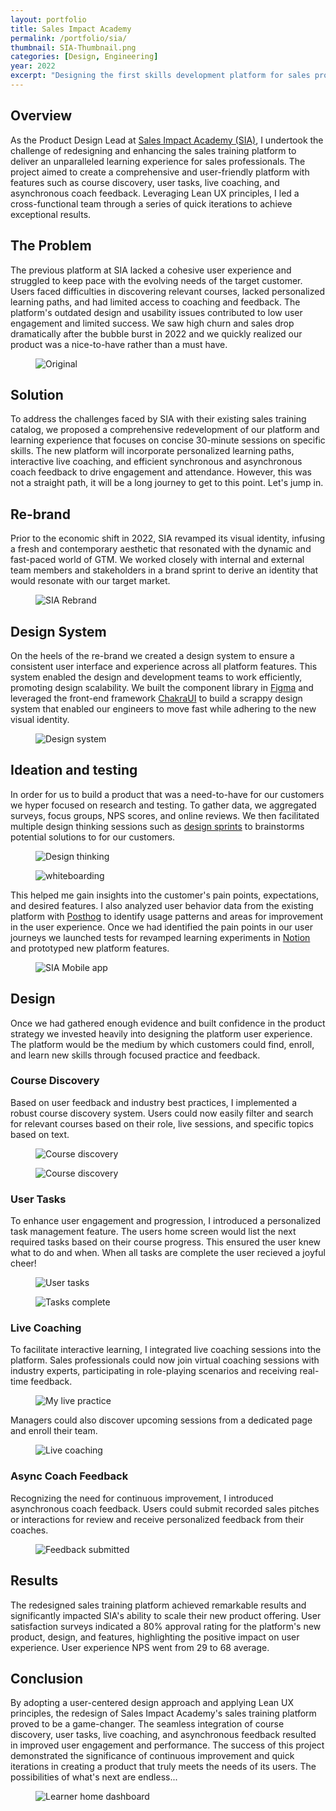 ```yaml
---
layout: portfolio
title: Sales Impact Academy
permalink: /portfolio/sia/
thumbnail: SIA-Thumbnail.png
categories: [Design, Engineering]
year: 2022
excerpt: "Designing the first skills development platform for sales professionals."
---
```


## Overview

As the Product Design Lead at <a href="https://www.salesimpact.io/" target="_blank">Sales Impact Academy (SIA)</a>, I undertook the challenge of redesigning and enhancing the sales training platform to deliver an unparalleled learning experience for sales professionals. The project aimed to create a comprehensive and user-friendly platform with features such as course discovery, user tasks, live coaching, and asynchronous coach feedback. Leveraging Lean UX principles, I led a cross-functional team through a series of quick iterations to achieve exceptional results.

## The Problem 

The previous platform at SIA lacked a cohesive user experience and struggled to keep pace with the evolving needs of the target customer. Users faced difficulties in discovering relevant courses, lacked personalized learning paths, and had limited access to coaching and feedback. The platform's outdated design and usability issues contributed to low user engagement and limited success. We saw high churn and sales drop dramatically after the bubble burst in 2022 and we quickly realized our product was a nice-to-have rather than a must have.

<figure><img src="/assets/images/sia/SIA_catalog.png" alt="Original "></figure>

## Solution

To address the challenges faced by SIA with their existing sales training catalog, we proposed a comprehensive redevelopment of our platform and learning experience that focuses on concise 30-minute sessions on specific skills. The new platform will incorporate personalized learning paths, interactive live coaching, and efficient synchronous and asynchronous coach feedback to drive engagement and attendance. However, this was not a straight path, it will be a long journey to get to this point. Let's jump in.

## Re-brand

Prior to the economic shift in 2022, SIA revamped its visual identity, infusing a fresh and contemporary aesthetic that resonated with the dynamic and fast-paced world of GTM. We worked closely with internal and external team members and stakeholders in a brand sprint to derive an identity that would resonate with our target market.

<figure><img src="/assets/images/sia/SIA_Guidelines_V2.jpg" alt="SIA Rebrand"></figure>

## Design System

On the heels of the re-brand we created a design system to ensure a consistent user interface and experience across all platform features. This system enabled the design and development teams to work efficiently, promoting design scalability. We built the component library in <a href="https://www.figma.com/" target="_blank">Figma</a> and leveraged the front-end framework <a href="https://chakra-ui.com/" target="_blank">ChakraUI</a> to build a scrappy design system that enabled our engineers to move fast while adhering to the new visual identity.

<figure><img src="/assets/images/sia/Design_System.png" alt="Design system"></figure>

## Ideation and testing

In order for us to build a product that was a need-to-have for our customers we hyper focused on research and testing. To gather data,
we aggregated surveys, focus groups, NPS scores, and online reviews. We then facilitated multiple design thinking sessions such as <a href="http://www.gv.com/sprint/" target="_blank">design sprints</a> to brainstorms potential solutions to for our customers. 

<figure><img src="/assets/images/sia/design thinking.jpeg" alt="Design thinking"></figure>

<figure><img src="/assets/images/sia/sketches.jpeg" alt="whiteboarding"></figure>

This helped me gain insights into the customer's pain points, expectations, and desired features. I also analyzed user behavior data from the existing platform with <a href="https://posthog.com" target="_blank">Posthog</a> to identify usage patterns and areas for improvement in the user experience. Once we had identified the pain points in our user journeys we launched tests for revamped learning experiments in <a href="https://www.notion.so/" target="_blank">Notion</a> and prototyped new platform features.

<figure><img src="/assets/images/sia/Mobile.png" alt="SIA Mobile app"></figure>

## Design

Once we had gathered enough evidence and built confidence in the product strategy we invested heavily into designing the platform user experience. The platform would be the medium by which customers could find, enroll, and learn new skills through focused practice and feedback.

### Course Discovery

Based on user feedback and industry best practices, I implemented a robust course discovery system. Users could now easily filter and search for relevant courses based on their role, live sessions, and specific topics based on text.

<figure><img src="/assets/images/sia/Courses.png" alt="Course discovery"></figure>

<figure><img src="/assets/images/sia/CourseDetails.png" alt="Course discovery"></figure>

### User Tasks

To enhance user engagement and progression, I introduced a personalized task management feature. The users home screen would list the next required tasks based on their course progress. This ensured the user knew what to do and when. When all tasks are complete the user recieved a joyful cheer!

<figure><img src="/assets/images/sia/Tasks.png" alt="User tasks"></figure>

<figure><img src="/assets/images/sia/Tasks - Complete.png" alt="Tasks complete"></figure>

### Live Coaching

To facilitate interactive learning, I integrated live coaching sessions into the platform. Sales professionals could now join virtual coaching sessions with industry experts, participating in role-playing scenarios and receiving real-time feedback.

<figure><img src="/assets/images/sia/In Progress.png" alt="My live practice"></figure>

Managers could also discover upcoming sessions from a dedicated page and enroll their team.


<figure><img src="/assets/images/sia/Live Coaching.png" alt="Live coaching"></figure>

### Async Coach Feedback

Recognizing the need for continuous improvement, I introduced asynchronous coach feedback. Users could submit recorded sales pitches or interactions for review and receive personalized feedback from their coaches.

<figure><img src="/assets/images/sia/Feedback - Submitted.png" alt="Feedback submitted"></figure>

## Results

The redesigned sales training platform achieved remarkable results and significantly impacted SIA's ability to scale their new product offering. User satisfaction surveys indicated a 80% approval rating for the platform's new product, design, and features, highlighting the positive impact on user experience. User experience NPS went from 29 to 68 average.

## Conclusion

By adopting a user-centered design approach and applying Lean UX principles, the redesign of Sales Impact Academy's sales training platform proved to be a game-changer. The seamless integration of course discovery, user tasks, live coaching, and asynchronous feedback resulted in improved user engagement and performance. The success of this project demonstrated the significance of continuous improvement and quick iterations in creating a product that truly meets the needs of its users. The possibilities of what's next are endless...

<figure><img src="/assets/images/sia/Learner Home.png" alt="Learner home dashboard"></figure>

